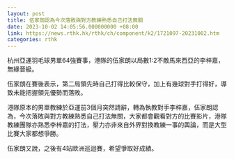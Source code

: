 ```yaml
---
layout: post
title: 伍家朗認為今次落敗與對方教練熟悉自己打法無關
date: 2023-10-02 14:05:56.000000000 +08:00
link: https://news.rthk.hk/rthk/ch/component/k2/1721097-20231002.htm
categories: rthk
---
```


杭州亞運羽毛球男單64強賽事，港隊的伍家朗以局數1:2不敵馬來西亞的李梓嘉，無緣晉級。

伍家朗在賽後表示，第二局領先時自己打得比較保守，加上有幾球對手打得好，導致未能把握領先優勢而落敗。

港隊原本的男單教練於亞運前3個月突然請辭，轉為執教對手李梓嘉，伍家朗認為，今次落敗與對方教練熟悉自己打法無關，大家都會觀看對方的比賽影片，港隊教練團隊亦熟悉李梓嘉的打法，壓力亦非來自外界對換教練一事的輿論，而是大型比賽大家都想爭勝。

伍家朗又說，之後有4站歐洲巡迴賽，希望爭取好成績。
